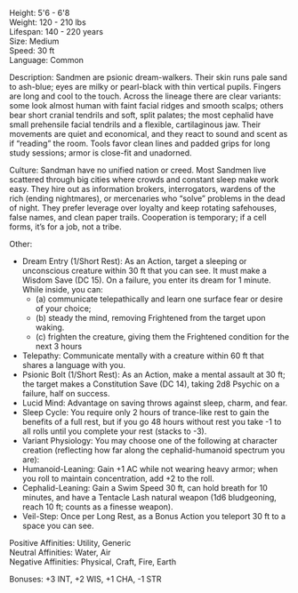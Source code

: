 Height: 5'6 - 6'8  
Weight: 120 - 210 lbs  
Lifespan: 140 - 220 years  
Size: Medium  
Speed: 30 ft  
Language: Common

Description: Sandmen are psionic dream-walkers. Their skin runs pale sand to ash-blue; eyes are milky or pearl-black with thin vertical pupils. Fingers are long and cool to the touch. Across the lineage there are clear variants: some look almost human with faint facial ridges and smooth scalps; others bear short cranial tendrils and soft, split palates; the most cephalid have small prehensile facial tendrils and a flexible, cartilaginous jaw. Their movements are quiet and economical, and they react to sound and scent as if “reading” the room. Tools favor clean lines and padded grips for long study sessions; armor is close-fit and unadorned.

Culture: Sandman have no unified nation or creed. Most Sandmen live scattered through big cities where crowds and constant sleep make work easy. They hire out as information brokers, interrogators, wardens of the rich (ending nightmares), or mercenaries who “solve” problems in the dead of night. They prefer leverage over loyalty and keep rotating safehouses, false names, and clean paper trails. Cooperation is temporary; if a cell forms, it’s for a job, not a tribe.

Other:
- Dream Entry (1/Short Rest): As an Action, target a sleeping or unconscious creature within 30 ft that you can see. It must make a Wisdom Save (DC 15). On a failure, you enter its dream for 1 minute. While inside, you can: 
	- (a) communicate telepathically and learn one surface fear or desire of your choice; 
	- (b) steady the mind, removing Frightened from the target upon waking. 
	- (c) frighten the creature, giving them the Frightened condition for the next 3 hours
- Telepathy: Communicate mentally with a creature within 60 ft that shares a language with you.
- Psionic Bolt (1/Short Rest): As an Action, make a mental assault at 30 ft; the target makes a Constitution Save (DC 14), taking 2d8 Psychic on a failure, half on success.
- Lucid Mind: Advantage on saving throws against sleep, charm, and fear.
- Sleep Cycle: You require only 2 hours of trance-like rest to gain the benefits of a full rest, but if you go 48 hours without rest you take -1 to all rolls until you complete your rest (stacks to -3).
- Variant Physiology: You may choose one of the following at character creation (reflecting how far along the cephalid-humanoid spectrum you are):
- Humanoid-Leaning: Gain +1 AC while not wearing heavy armor; when you roll to maintain concentration, add +2 to the roll.
- Cephalid-Leaning: Gain a Swim Speed 30 ft, can hold breath for 10 minutes, and have a Tentacle Lash natural weapon (1d6 bludgeoning, reach 10 ft; counts as a finesse weapon).
- Veil-Step: Once per Long Rest, as a Bonus Action you teleport 30 ft to a space you can see.

Positive Affinities: Utility, Generic  
Neutral Affinities: Water, Air  
Negative Affinities: Physical, Craft, Fire, Earth  

Bonuses: +3 INT, +2 WIS, +1 CHA, -1 STR